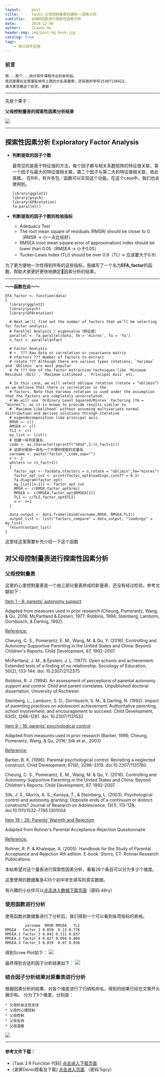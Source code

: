 ```yaml
---
layout:     post
title:      Task3 父母控制量表的编制——因素分析
subtitle:   自编R函数进行探索性因素分析
date:       2018-12-08
author:     Jiawen Wu
header-img: img/post-bg-book.jpg
catalog: true
tags:
    - 统计软件应用
---
```


### 前言

	嗯...那个...统计软件课程作业的发布贴。
	我还是要在这里羞耻地写上我的大名吴嘉雯，还有我的学号15307130412。
	请大家忽略这个前言，谢谢！

***	
先放个果子：

**父母控制量表的探索性因素分析结果**

![](https://ws2.sinaimg.cn/large/006tNbRwgy1fxznjs6y8jj30q30gyjy9.jpg)

***

## 探索性因素分析 Exploratory Factor Analysis
- **判断提取的因子个数**
	
	最常见的是基于特征值的方法，每个因子都与相关系数矩阵的特征值关联，第一个因子与最大的特征值相关联，第二个因子与第二大的特征值相关联，依此类推。
	在R中，有许多包／函数可以实现这个功能。在这个case中，我们也会使用到。

	```
	library(ggplot2)
	library(psych)
	library(GPArotation)
	fa.parallel()
	```
- **判断提取的因子个数的检验指标**
	* Adequacy Test
	* The root mean square of residuals (RMSR) should be closer to 0. 
	（RMSR -> 小一点比较好）
	* RMSEA (root mean square error of approximation) index should be lower than 0.05（RMSEA ->  小于0.05）
	* Tucker-Lewis Index (TLI) should be over 0.9（TLI -> 应该要大于0.9）

为了更方便地一次性得到所有的这些指标，我编写了一个名为**EFA_factor**的函数，帮助大家更好更快地确定因素分析的结果。

***

**～～函数在此～～**

```
EFA_factor <- function(data)
{
  library(ggplot2)
  library(psych)
  library(GPArotation)
  
  # Next we’ll find out the number of factors that we’ll be selecting for factor analysis. 
  # Parallel Analysis / eigenvalue（特征值） 
  parallel <- fa.parallel(data, fm = 'minres', fa = 'fa')
  n_fact <- parallel$nfact
  
  # Factor Analysis
  # r  ??? Raw data or correlation or covariance matrix
  # nfactors ??? Number of factors to extract
  # rotate ??? Although there are various types rotations, `Varimax` and `Oblimin` are most popular
  # fm ??? One of the factor extraction techniques like `Minimum Residual (OLS)`, `Maximum Liklihood`, `Principal Axis` etc.
  
  # In this case, we will select oblique rotation (rotate = “oblimin”) as we believe that there is correlation in the 
  # factors. Note that Varimax rotation is used under the assumption that the factors are completely uncorrelated. 
  # We will use `Ordinary Least Squared/Minres` factoring (fm = “minres”), as it is known to provide results similar to
  # `Maximum Likelihood` without assuming multivariate normal distribution and derives solutions through iterative 
  # eigendecomposition like principal axis.
  RMSR <- c()
  RMSEA <- c()
  TLI <- c()
  my_list <- list()
  # 创建一系列变量名
  code <- as.character(sprintf("%01d",2:(n_fact+1)))
  # 这部分是统一命名一个方便你提取的变量名
  varname <- paste("factor_",code,sep="")
  n <- 2
  while(n <= (n_fact+1))
  {
    factor_opt <- fa(data,nfactors = n,rotate = "oblimin",fm="minres")
    factor_opt_cut <- print(factor_opt$loadings,cutoff = 0.3)
    fa.diagram(factor_opt)
    my_list[[n-1]] <- factor_opt_cut
    RMSR <- c(RMSR,factor_opt$rms)
    RMSEA <- c(RMSEA,factor_opt$RMSEA[1])
    TLI <- c(TLI,factor_opt$TLI)
    n <- n+1
  }
  
  data_output <- data.frame(cbind(varname,RMSR, RMSEA,TLI))
  output_list <- list("factors_compare" = data_output, "loadings" = my_list)
  return(output_list) 
}
```
这里哇这里需要补充介绍一下这个函数

## 对父母控制量表进行探索性因素分析

### 父母控制量表

这里的心里控制量表是一个由三部分量表拼成的新量表，还没有经过检验。参考文献如下：

<u>Item 1 – 8: parents’ autonomy support</u>

Adapted from measures used in prior research (Cheung, Pomerantz, Wang, & Qu, 2016; McPartland & Epstein, 1977; Robbins, 1994; Steinberg, Lamborn, Dornbusch, & Darling, 1992).

<u>Reference:</u>

Cheung, C. S., Pomerantz, E. M., Wang, M. & Qu, Y. (2016). Controlling and Autonomy-Supportive Parenting in the United States and China: Beyond Children's Reports. Child Development, 87, 1992-2007.

McPartland, J. M., & Epstein, J. L. (1977). Open schools and achievement: Extended tests of a finding of no relationship. Sociology of Education, 50(2), 133-144. doi: 10.2307/2112375

Robbins, R. J. (1994). An assessment of perceptions of parental autonomy support and control: Child and parent correlates. Unpublished doctoral dissertation, University of Rochester.

Steinberg, L., Lamborn, S. D., Dornbusch, S. M., & Darling, N. (1992). Impact of parenting practices on adolescent achievement: Authoritative parenting, school involvement, and encouragement to succeed. Child Development, 63(5), 1266-1281. doi: 10.2307/1131532

<u>Item 9 – 18: parents’ psychological control</u>

Adapted from measures used in prior research (Barber, 1996; Cheung, Pomerantz, Wang, & Qu, 2016; Silk et al., 2003)

<u>Reference:</u>

Barber, B. K. (1996). Parental psychological control: Revisiting a neglected construct. Child Development, 67(6), 3296-3319. doi:10.2307/1131780

Cheung, C. S., Pomerantz, E. M., Wang, M. & Qu, Y. (2016). Controlling and Autonomy-Supportive Parenting in the United States and China: Beyond Children's Reports. Child Development, 87, 1992-2007.

Silk, J. S., Morris, A. S., Kanaya, T., & Steinberg, L. (2003). Psychological control and autonomy granting: Opposite ends of a continuum or distinct constructs? Journal of Research on Adolescence, 13(1), 113-128. doi:10.1111/1532-7795.1301004

<u>Item 19 – 26: Parents’ Warmth and Rejection</u>

Adapted from Rohner’s Parental Acceptance-Rejection Questionnaire

<u>Reference:</u>

Rohner, R. P. & Khaleque, A. (2005). Handbook for the Study of Parental Acceptance and Rejection 4th edition. E-book. Storrs, CT: Rohner Research Publications. 

本帖希望对这个量表进行探索性因素分析，看看26个条目可以分为多少个维度。

这里使用的数据集是435个初中学生填写的真实数据。

有兴趣的小伙伴可以<a href="https://pan.baidu.com/s/1KZ07ljjUrqwck-7-HVVN0g">点击进入数据下载页面</a>（密码:48ry）

### 使用函数进行分析

使用函数对数据集进行了分析后，我们得到一个可以看到各项指标的表格。
```
         varname  RMSR RMSEA   TLI
RMSEA   factor_2 0.059  0.13 0.776
RMSEA.1 factor_3 0.042 0.111 0.837
RMSEA.2 factor_4 0.027 0.094 0.884
RMSEA.3 factor_5 0.019  0.07 0.936
```
得到Scree Plot如下：
![](https://ws1.sinaimg.cn/large/006tNbRwgy1fxzngt69jbj30xr0u0qv5.jpg)

最终得到合适的因子分析结果如下：
![](https://ws4.sinaimg.cn/large/006tNbRwgy1fxzmdczzikj30u00u0qv6.jpg)

### 结合因子分析结果对原量表进行分析

根据因素分析的结果，对各个维度进行了归纳和命名，得到的结果已经在文章开头展示啦。
分为了5个维度，分别是：

	* 父母的自主性支持
	* 父母的心理控制
	* 父母控制
	* 父母支持
	* 父母温暖

![](https://ws2.sinaimg.cn/large/006tNbRwgy1fxznjs6y8jj30q30gyjy9.jpg)

***

#### 参考文件下载：
- [Task 3 R Function 代码] 
<a href="https://github.com/BrokenCrayons/Task3_R_Function" >点击进入下载页面</a>
- [录屏Demo观看及下载]
<a href="https://pan.baidu.com/s/1k5eoJ3cxgw-unCfcPH_8_A">点击进入页面</a>
（密码:5gcy）
